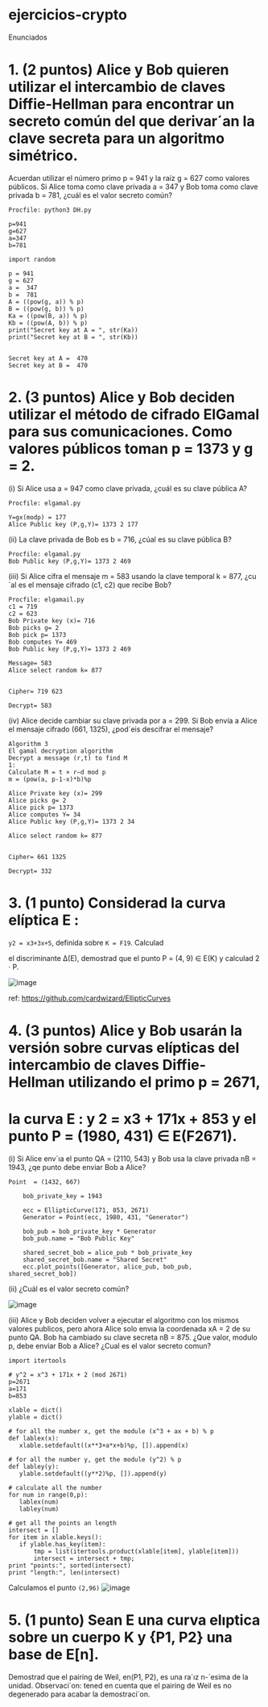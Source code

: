 # ejercicios-crypto

Enunciados
# 1. (2 puntos) Alice y Bob quieren utilizar el intercambio de claves Diffie-Hellman para encontrar un secreto común del que derivar´an la clave secreta para un algoritmo simétrico.
Acuerdan utilizar el número primo p = 941 y la raíz g = 627 como valores públicos. Si Alice
toma como clave privada a = 347 y Bob toma como clave privada b = 781, ¿cuál es el valor
secreto común?

```
Procfile: python3 DH.py

p=941
g=627
a=347
b=781

import random

p = 941
g = 627
a =  347   
b =  781
A = ((pow(g, a)) % p)          
B = ((pow(g, b)) % p)
Ka = ((pow(B, a)) % p)
Kb = ((pow(A, b)) % p)
print("Secret key at A = ", str(Ka))
print("Secret key at B = ", str(Kb))


Secret key at A =  470
Secret key at B =  470
```
# 2. (3 puntos) Alice y Bob deciden utilizar el método de cifrado ElGamal para sus comunicaciones. Como valores públicos toman p = 1373 y g = 2.

(i) Si Alice usa a = 947 como clave privada, ¿cuál es su clave pública A?

```
Procfile: elgamal.py

Y=gx(modp) = 177
Alice Public key (P,g,Y)= 1373 2 177
```

(ii) La clave privada de Bob es b = 716, ¿cúal es su clave pública B?

```
Procfile: elgamal.py
Bob Public key (P,g,Y)= 1373 2 469
```

(iii) Si Alice cifra el mensaje m = 583 usando la clave temporal k = 877, ¿cu´al es el mensaje
cifrado (c1, c2) que recibe Bob?

```
Procfile: elgamail.py
c1 = 719
c2 = 623
Bob Private key (x)= 716
Bob picks g= 2
Bob pick p= 1373
Bob computes Y= 469
Bob Public key (P,g,Y)= 1373 2 469

Message= 583
Alice select random k= 877


Cipher= 719 623

Decrypt= 583
```

(iv) Alice decide cambiar su clave privada por a = 299. Si Bob envía a Alice el mensaje
cifrado (661, 1325), ¿pod´eis descifrar el mensaje?

```
Algorithm 3
El gamal decryption algorithm
Decrypt a message (r,t) to find M
1:
Calculate M = t × r−d mod p
m = (pow(a, p-1-x)*b)%p

Alice Private key (x)= 299
Alice picks g= 2
Alice pick p= 1373
Alice computes Y= 34
Alice Public key (P,g,Y)= 1373 2 34

Alice select random k= 877


Cipher= 661 1325

Decrypt= 332
```

# 3. (1 punto) Considerad la curva elíptica E : 
`y2 = x3+3x+5`, definida sobre `K = F19`. Calculad


el discriminante ∆(E), demostrad que el punto P = (4, 9) ∈ E(K) y calculad 2 · P.

![image](https://user-images.githubusercontent.com/28484657/161295047-35c62415-ab53-4555-8977-fbfd5fbfaa3c.png)

ref: https://github.com/cardwizard/EllipticCurves

# 4. (3 puntos) Alice y Bob usarán la versión sobre curvas elípticas del intercambio de claves Diffie-Hellman utilizando el primo p = 2671, 
# la curva E : y 2 = x3 + 171x + 853 y el punto P = (1980, 431) ∈ E(F2671).
(i) Si Alice env´ıa el punto QA = (2110, 543) y Bob usa la clave privada nB = 1943,
¿qe punto debe enviar Bob a Alice?

`Point  = (1432, 667)`

```
    bob_private_key = 1943

    ecc = EllipticCurve(171, 853, 2671)
    Generator = Point(ecc, 1980, 431, "Generator")
 
    bob_pub = bob_private_key * Generator
    bob_pub.name = "Bob Public Key"

    shared_secret_bob = alice_pub * bob_private_key
    shared_secret_bob.name = "Shared Secret"
    ecc.plot_points([Generator, alice_pub, bob_pub, shared_secret_bob])
```
(ii) ¿Cuál es el valor secreto común?

![image](https://user-images.githubusercontent.com/28484657/161999492-43000bf6-a688-48e8-9ed2-379cbfb5bfe1.png)

(iii) Alice y Bob deciden volver a ejecutar el algoritmo con los mismos valores publicos, pero
ahora Alice solo envıa la coordenada xA = 2 de su punto QA. Bob ha cambiado su clave
secreta nB = 875. ¿Que valor, modulo p, debe enviar Bob a Alice? ¿Cual es el valor
secreto comun?
```
import itertools

# y^2 = x^3 + 171x + 2 (mod 2671)
p=2671
a=171
b=853

xlable = dict()
ylable = dict()

# for all the number x, get the module (x^3 + ax + b) % p
def lablex(x):
   xlable.setdefault((x**3+a*x+b)%p, []).append(x)

# for all the number y, get the module (y^2) % p
def labley(y):
   ylable.setdefault((y**2)%p, []).append(y)

# calculate all the number
for num in range(0,p):
   lablex(num)
   labley(num)

# get all the points an length
intersect = []
for item in xlable.keys():
   if ylable.has_key(item):
       tmp = list(itertools.product(xlable[item], ylable[item]))
       intersect = intersect + tmp;
print "points:", sorted(intersect)
print "length:", len(intersect)
```

Calculamos el punto `(2,96)`
![image](https://user-images.githubusercontent.com/28484657/162077194-49a77368-b1e8-4851-a3dd-e26df7c1dc79.png)

# 5. (1 punto) Sean E una curva elıptica sobre un cuerpo K y {P1, P2} una base de E[n].
Demostrad que el pairing de Weil, en(P1, P2), es una ra´ız n-´esima de la unidad. Observaci´on:
tened en cuenta que el pairing de Weil es no degenerado para acabar la demostraci´on.
